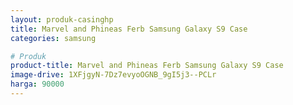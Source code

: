 ```yaml
---
layout: produk-casinghp
title: Marvel and Phineas Ferb Samsung Galaxy S9 Case
categories: samsung

# Produk
product-title: Marvel and Phineas Ferb Samsung Galaxy S9 Case
image-drive: 1XFjgyN-7Dz7evyoOGNB_9gI5j3--PCLr
harga: 90000
---
```

